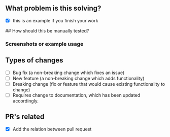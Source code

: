 ## What problem is this solving?

- [x] this is an example if you finish your work

## How should this be manually tested?

### Screenshots or example usage

## Types of changes

* [ ] Bug fix (a non-breaking change which fixes an issue)
* [ ] New feature (a non-breaking change which adds functionality)
* [ ] Breaking change (fix or feature that would cause existing functionality to change)
* [ ] Requires change to documentation, which has been updated accordingly.

## PR's related

- [x] Add the relation between pull request